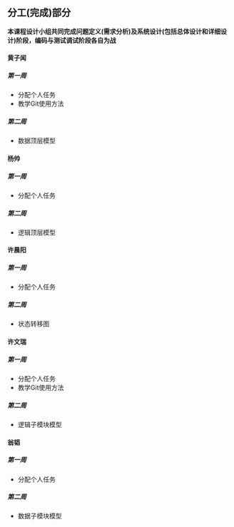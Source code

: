 ## 分工(完成)部分
**本课程设计小组共同完成问题定义(需求分析)及系统设计(包括总体设计和详细设计)阶段，编码与测试调试阶段各自为战**

#### 黄子闻
##### 第一周
- 分配个人任务
- 教学Git使用方法
##### 第二周
- 数据顶层模型
#### 杨帅
##### 第一周
- 分配个人任务
##### 第二周
- 逻辑顶层模型
#### 许晨阳
##### 第一周
- 分配个人任务
##### 第二周
- 状态转移图
#### 许文瑞
##### 第一周
- 分配个人任务
- 教学Git使用方法
##### 第二周
- 逻辑子模块模型
#### 翁韬
##### 第一周
- 分配个人任务
##### 第二周
- 数据子模块模型